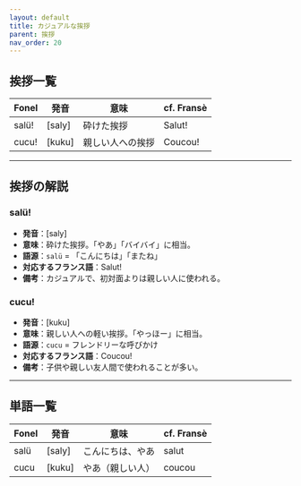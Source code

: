 ```yaml
---
layout: default
title: カジュアルな挨拶
parent: 挨拶
nav_order: 20
---
```


## 挨拶一覧

| Fonel            | 発音             | 意味               | cf. Fransè           |
|------------------|------------------|--------------------|----------------------|
| salü!            | [saly]           | 砕けた挨拶         | Salut!               |
| cucu!            | [kuku]           | 親しい人への挨拶   | Coucou!              |


---

## 挨拶の解説

### salü!
- **発音**：[saly]
- **意味**：砕けた挨拶。「やあ」「バイバイ」に相当。
- **語源**：`salü` = 「こんにちは」「またね」
- **対応するフランス語**：Salut!
- **備考**：カジュアルで、初対面よりは親しい人に使われる。

### cucu!
- **発音**：[kuku]
- **意味**：親しい人への軽い挨拶。「やっほー」に相当。
- **語源**：`cucu` = フレンドリーな呼びかけ
- **対応するフランス語**：Coucou!
- **備考**：子供や親しい友人間で使われることが多い。

---

## 単語一覧

| Fonel     | 発音      | 意味                              | cf. Fransè     |
|-----------|-----------|-----------------------------------|----------------|
| salü      | [saly]    | こんにちは、やあ                  | salut          |
| cucu      | [kuku]    | やあ（親しい人）                  | coucou         |
